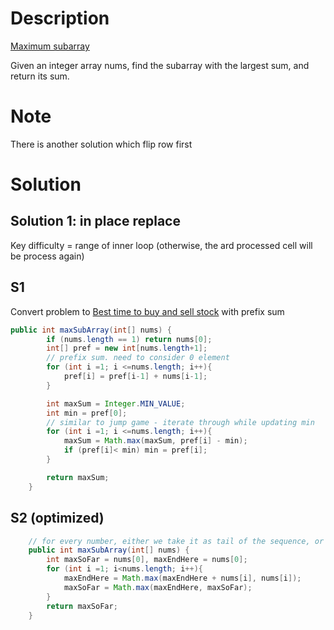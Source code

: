 # Description
[Maximum subarray   ](https://leetcode.com/problems/maximum-subarray/)

Given an integer array nums, find the subarray with the largest sum, and return its sum.

# Note
There is another solution which flip row first


# Solution
## Solution 1: in place replace 
Key difficulty = range of inner loop (otherwise, the ard processed cell will be process again) 
## S1
Convert problem to [Best time to buy and sell stock](https://leetcode.com/problems/best-time-to-buy-and-sell-stock/) with prefix sum

```java
public int maxSubArray(int[] nums) {
        if (nums.length == 1) return nums[0];
        int[] pref = new int[nums.length+1];
        // prefix sum. need to consider 0 element
        for (int i =1; i <=nums.length; i++){
            pref[i] = pref[i-1] + nums[i-1];
        }

        int maxSum = Integer.MIN_VALUE; 
        int min = pref[0];
        // similar to jump game - iterate through while updating min
        for (int i =1; i <=nums.length; i++){
            maxSum = Math.max(maxSum, pref[i] - min);
            if (pref[i]< min) min = pref[i];
        }

        return maxSum;
    }
```

## S2 (optimized)
```java 
    // for every number, either we take it as tail of the sequence, or as the begining of the sequence
    public int maxSubArray(int[] nums) {
        int maxSoFar = nums[0], maxEndHere = nums[0];
        for (int i =1; i<nums.length; i++){
            maxEndHere = Math.max(maxEndHere + nums[i], nums[i]);
            maxSoFar = Math.max(maxEndHere, maxSoFar);
        }
        return maxSoFar;
    } 
```